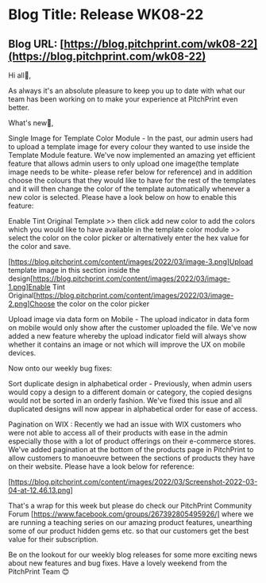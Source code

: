 # **Blog Title**: Release WK08-22

## **Blog URL**: [https://blog.pitchprint.com/wk08-22](https://blog.pitchprint.com/wk08-22)

Hi all👋,

As always it's an absolute pleasure to keep you up to date with what our team has been working on to make your experience at PitchPrint even
better.

What's new🚀,

Single Image for Template Color Module - In the past, our admin users had to upload a template image for every colour they wanted to use
inside the Template Module feature. We've now implemented an amazing yet efficient feature that allows admin users to only upload one
image(the template image needs to be white- please refer below for reference) and in addition choose the colours that they would like to
have for the rest of the templates and it will then change the color of the template automatically whenever a new color is selected. Please
have a look below on how to enable this feature:

Enable Tint Original Template >> then click add new color to add the colors which you would like to have available in the template color
module >> select the color on the color picker or alternatively enter the hex value for the color and save.

[https://blog.pitchprint.com/content/images/2022/03/image-3.png]Upload template image in this section inside the
design[https://blog.pitchprint.com/content/images/2022/03/image-1.png]Enable Tint
Original[https://blog.pitchprint.com/content/images/2022/03/image-2.png]Choose the color on the color picker

Upload image via data form on Mobile - The upload indicator in data form on mobile would only show after the customer uploaded the file.
We've now added a new feature whereby the upload indicator field will always show whether it contains an image or not which will improve the
UX on mobile devices.

Now onto our weekly bug fixes:

Sort duplicate design in alphabetical order - Previously, when admin users would copy a design to a different domain or category, the copied
designs would not be sorted in an orderly fashion. We've fixed this issue and all duplicated designs will now appear in alphabetical order
for ease of access.

Pagination on WIX : Recently we had an issue with WIX customers who were not able to access all of their products with ease in the admin
especially those with a lot of product offerings on their e-commerce stores. We've added pagination at the bottom of the products page in
PitchPrint to allow customers to manoeuvre between the sections of products they have on their website. Please have a look below for
reference:

[https://blog.pitchprint.com/content/images/2022/03/Screenshot-2022-03-04-at-12.46.13.png]



That's a wrap for this week but please do check our PitchPrint Community Forum [https://www.facebook.com/groups/267392805495926/] where we
are running a teaching series on our amazing product features, unearthing some of our product hidden gems etc. so that our customers get the
best value for their subscription.

Be on the lookout for our weekly blog releases for some more exciting news about new features and bug fixes. Have a lovely weekend from the
PitchPrint Team 😊

